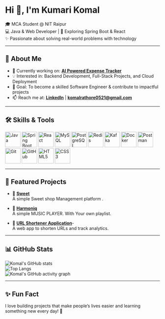    # Hi 👋, I'm Kumari Komal  

🎓 MCA Student @ NIT Raipur  
💻 Java & Web Developer | 🌱 Exploring Spring Boot & React  
✨ Passionate about solving real-world problems with technology  

---

## 🚀 About Me
- 🌱 Currently working on: [**AI Powered Expense Tracker**](https://github.com/komalrathore0521/ai-expense-tracker)
- 💡 Interested in: Backend Development, Full-Stack Projects, and Cloud Deployment  
- 🎯 Goal: To become a skilled Software Engineer & contribute to impactful projects  
- 📫 Reach me at: **[LinkedIn](https://www.linkedin.com/in/kumari-komal-6b08191a0)** | **komalrathore0521@gmail.com**

---

## 🛠️ Skills & Tools

<p align="left">
  <!-- Languages -->
  <img src="https://cdn.jsdelivr.net/gh/devicons/devicon/icons/java/java-original.svg" alt="Java" width="50" height="50"/>
  <img src="https://cdn.jsdelivr.net/gh/devicons/devicon/icons/spring/spring-original.svg" alt="Spring Boot" width="50" height="50"/>
  <img src="https://cdn.jsdelivr.net/gh/devicons/devicon/icons/react/react-original.svg" alt="React" width="50" height="50"/>
  
  <!-- Databases -->
  <img src="https://cdn.jsdelivr.net/gh/devicons/devicon/icons/mysql/mysql-original.svg" alt="MySQL" width="50" height="50"/>
  <img src="https://cdn.jsdelivr.net/gh/devicons/devicon/icons/postgresql/postgresql-original.svg" alt="PostgreSQL" width="50" height="50"/>
  <img src="https://cdn.jsdelivr.net/gh/devicons/devicon/icons/redis/redis-original.svg" alt="Redis" width="50" height="50"/>
  
  <!-- Tools -->
  <img src="https://cdn.jsdelivr.net/gh/devicons/devicon/icons/apachekafka/apachekafka-original.svg" alt="Kafka" width="50" height="50"/>
  <img src="https://cdn.jsdelivr.net/gh/devicons/devicon/icons/docker/docker-original.svg" alt="Docker" width="50" height="50"/>
  <img src="https://www.vectorlogo.zone/logos/getpostman/getpostman-icon.svg" alt="Postman" width="50" height="50"/>
  <img src="https://cdn.jsdelivr.net/gh/devicons/devicon/icons/git/git-original.svg" alt="Git" width="50" height="50"/>
  <img src="https://cdn.jsdelivr.net/gh/devicons/devicon/icons/github/github-original.svg" alt="GitHub" width="50" height="50"/>
  
  <!-- Web -->
  <img src="https://cdn.jsdelivr.net/gh/devicons/devicon/icons/html5/html5-original.svg" alt="HTML5" width="50" height="50"/>
  <img src="https://cdn.jsdelivr.net/gh/devicons/devicon/icons/css3/css3-original.svg" alt="CSS3" width="50" height="50"/>
</p>


---

## 📂 Featured Projects

- 🔗 [**Sweet**](https://github.com/komalrathore0521/Sweet_Shop_Management_System)  
   A simple Sweet shop Management platform .
   
- 🔗 [**Harmoniq**](https://github.com/komalrathore0521/HarmoniqMusicPlayer)  
   A simple MUSIC PLAYER. With Your own playlist.  

- 🔗 [**URL Shortener Application**](https://github.com/komalrathore0521/url_shortener)-  
   A web app to shorten URLs and track analytics.  

---

## 📊 GitHub Stats
![Komal's GitHub stats](https://github-readme-stats.vercel.app/api?username=komalrathore0521&show_icons=true&theme=radical)  
![Top Langs](https://github-readme-stats.vercel.app/api/top-langs/?username=komalrathore0521&layout=compact&theme=radical)  
![Komal's GitHub activity graph](https://github-readme-activity-graph.vercel.app/graph?username=komalrathore0521&theme=react-dark)

---

## ✨ Fun Fact
I love building projects that make people’s lives easier and learning something new every day! 🚀
